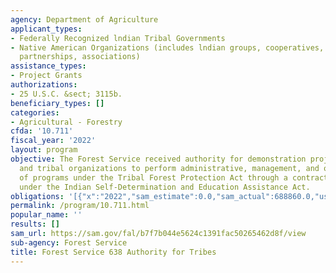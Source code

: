 ```yaml
---
agency: Department of Agriculture
applicant_types:
- Federally Recognized lndian Tribal Governments
- Native American Organizations (includes lndian groups, cooperatives, corporations,
  partnerships, associations)
assistance_types:
- Project Grants
authorizations:
- 25 U.S.C. &sect; 3115b.
beneficiary_types: []
categories:
- Agricultural - Forestry
cfda: '10.711'
fiscal_year: '2022'
layout: program
objective: The Forest Service received authority for demonstration projects with tribes
  and tribal organizations to perform administrative, management, and other functions
  of programs under the Tribal Forest Protection Act through a contract or agreement
  under the Indian Self-Determination and Education Assistance Act.
obligations: '[{"x":"2022","sam_estimate":0.0,"sam_actual":688860.0,"usa_spending_actual":197500.0},{"x":"2023","sam_estimate":395000.0,"sam_actual":0.0,"usa_spending_actual":108500.0},{"x":"2024","sam_estimate":0.0,"sam_actual":0.0,"usa_spending_actual":0.0}]'
permalink: /program/10.711.html
popular_name: ''
results: []
sam_url: https://sam.gov/fal/b7f7b044e5624c1391fac50265462d8f/view
sub-agency: Forest Service
title: Forest Service 638 Authority for Tribes
---
```

